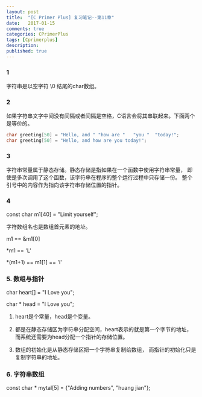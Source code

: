 ```yaml
---
layout: post
title:  "[C Primer Plus] 复习笔记--第11章"
date:   2017-01-15
comments: true
categories: CPrimerPlus
tags: [Cprimerplus]
description:
published: true
---
```


### 1

字符串是以空字符 \0 结尾的char数组。

### 2

如果字符串文字中间没有间隔或者间隔是空格，C语言会将其串联起来。下面两个是等价的。

```cpp
char greeting[50] = "Hello, and " "how are "   "you "  "today!";
char greeting[50] = "Hello, and how are you today!";
```

### 3

字符串常量属于静态存储。静态存储是指如果在一个函数中使用字符串常量，
即使是多次调用了这个函数，该字符串在程序的整个运行过程中只存储一份。
整个引号中的内容作为指向该字符串存储位置的指针。

### 4

const char m1[40] = "Limit yourself";

字符数组名也是数组首元素的地址。

m1 == &m1[0]

*m1 == 'L'

*(m1+1) == m1[1] == 'i'

### 5. 数组与指针

char heart[] = "I Love you";

char * head = "I Love you";

1. heart是个常量，head是个变量。

2. 都是在静态存储区为字符串分配空间，heart表示的就是第一个字节的地址，
而系统还需要为head分配一个指针的存储位置。

3. 数组的初始化是从静态存储区把一个字符串复制给数组，
而指针的初始化只是复制字符串的地址。

### 6. 字符串数组

const char * mytal[5] = {"Adding numbers", "huang jian"};
